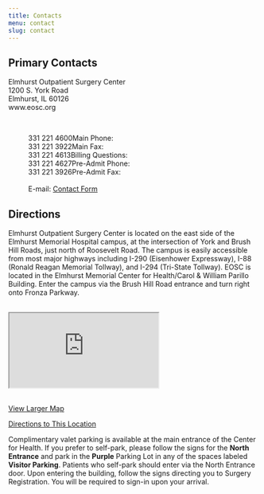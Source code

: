 ```yaml
---
title: Contacts
menu: contact
slug: contact
---
```


<section id="content">
	<div class="container_24">
		<div class="grid_24">
			<div class="wrapper">
				<div class="grid_12 alpha rt-ident-bot-1">
					<div class="rt-inner-ident-3">
						<h2 class="ident-bot-3">Primary Contacts</h2>
						<div class="line ident-bot-5"></div>
						<div id="">
							<p class="ident-bot-9">
							Elmhurst Outpatient Surgery Center<br>
							1200 S. York Road <br>
							Elmhurst, IL 60126<br>
							www.eosc.org
							</p>
							</br>
							<dl class="adress">
							<dd><span>331 221 4600</span>Main Phone:</dd>
							<dd><span>331 221 3922</span>Main Fax:</dd>
							<dd><span>331 221 4613</span>Billing Questions:</dd>
							<dd><span>331 221 4627</span>Pre-Admit Phone:</dd>
							<dd><span>331 221 3926</span>Pre-Admit Fax:</dd><br>
							<dd>E-mail: <a class="link-1" href="https://www.eosc.org/contactus.cfm" target="_blank">Contact Form</a></dd>
						</dl>
					 </div>
					</div>
				</div>
				<div class="grid_12 omega">
					<h2 class="ident-bot-3">Directions</h2>
					<div class="line ident-bot-5"></div>
					<p>Elmhurst Outpatient Surgery Center is located on the east side of the Elmhurst Memorial Hospital campus, at the intersection of York and Brush Hill Roads, just north of Roosevelt Road.  The campus is easily accessible from most major highways including I-290 (Eisenhower Expressway), I-88 (Ronald Reagan Memorial Tollway), and I-294 (Tri-State Tollway). EOSC is located in the Elmhurst Memorial Center for Health/Carol & William Parillo Building.  Enter the campus via the Brush Hill Road entrance and turn right onto Fronza Parkway. </p>
					<br>
					<div class="ident-bot-2 map-border">
						<iframe src="http://maps.google.com/maps?q=1200+South+York+Road,+Elmhurst,+IL+60126&amp;hl=en&amp;gl=us&amp;ie=UTF8&amp;hq=&amp;hnear=1200+S+York+Rd,+Elmhurst,+DuPage,+Illinois+60126&amp;t=m&amp;z=14&amp;ll=41.865022,-87.932278&amp;output=embed"></iframe>
						<p><br />
						<a class="link-1" href="http://maps.google.com/maps?q=1200+South+York+Road,+Elmhurst,+IL+60126&amp;hl=en&amp;gl=us&amp;ie=UTF8&amp;hq=&amp;hnear=1200+S+York+Rd,+Elmhurst,+DuPage,+Illinois+60126&amp;t=m&amp;z=14&amp;ll=41.865022,-87.932278&amp;source=embed" target="_blank">View Larger Map</a></p>
						<p><a class="link-1" href="http://maps.google.com/maps?q=1200+South+York+Road,+Elmhurst,+IL+60126&amp;hl=en&amp;gl=us&amp;sqi=2&amp;z=16" target="_blank">Directions to This Location</a></p>
					</div>
					<div class="wrapper">
						<div class="">
						<p>Complimentary valet parking is available at the main entrance of the Center for Health.  If you prefer to self-park, please follow the signs for the <b>North Entrance</b> and park in the <b>Purple</b> Parking Lot in any of the spaces labeled <b>Visitor Parking</b>. Patients who self-park should enter via the North Entrance door. Upon entering the building, follow the signs directing you to Surgery Registration. You will be required to sign-in upon your arrival.</p>
						</div>
					</div>
				</div>
			</div>
		</div>
	</div>
</section>